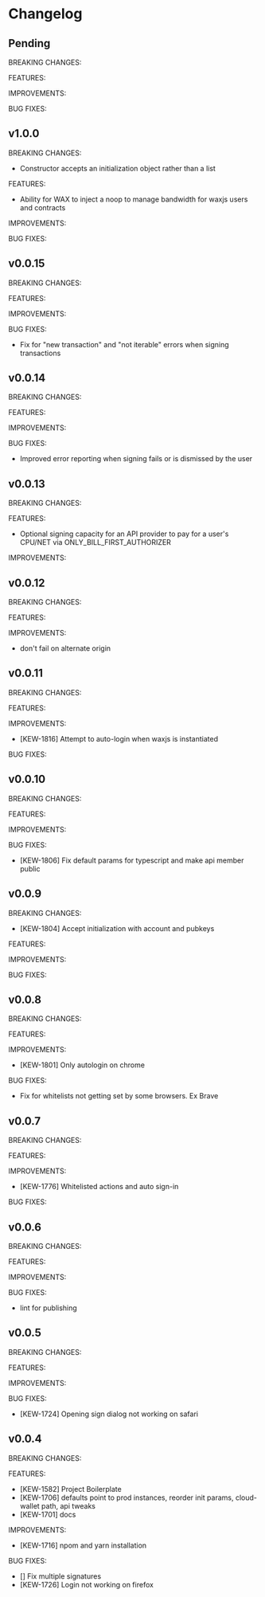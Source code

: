 # Changelog

## Pending

BREAKING CHANGES:

FEATURES:

IMPROVEMENTS:

BUG FIXES:

## v1.0.0

BREAKING CHANGES:
- Constructor accepts an initialization object rather than a list

FEATURES:
- Ability for WAX to inject a noop to manage bandwidth for waxjs users and contracts

IMPROVEMENTS:

BUG FIXES:

## v0.0.15

BREAKING CHANGES:

FEATURES:

IMPROVEMENTS:

BUG FIXES:
- Fix for "new transaction" and "not iterable" errors when signing transactions

## v0.0.14

BREAKING CHANGES:

FEATURES:

IMPROVEMENTS:

BUG FIXES:
- Improved error reporting when signing fails or is dismissed by the user

## v0.0.13

BREAKING CHANGES:

FEATURES:
- Optional signing capacity for an API provider to pay for a user's CPU/NET via ONLY_BILL_FIRST_AUTHORIZER

IMPROVEMENTS:

## v0.0.12

BREAKING CHANGES:

FEATURES:

IMPROVEMENTS:
- don't fail on alternate origin

## v0.0.11

BREAKING CHANGES:

FEATURES:

IMPROVEMENTS: 
- [KEW-1816] Attempt to auto-login when waxjs is instantiated

BUG FIXES:

## v0.0.10

BREAKING CHANGES:

FEATURES:

IMPROVEMENTS:

BUG FIXES:
- [KEW-1806] Fix default params for typescript and make api member public

## v0.0.9

BREAKING CHANGES:
- [KEW-1804] Accept initialization with account and pubkeys

FEATURES:

IMPROVEMENTS:

BUG FIXES:

## v0.0.8

BREAKING CHANGES:

FEATURES:

IMPROVEMENTS:
- [KEW-1801] Only autologin on chrome

BUG FIXES:
- Fix for whitelists not getting set by some browsers. Ex Brave

## v0.0.7

BREAKING CHANGES:

FEATURES:

IMPROVEMENTS:
- [KEW-1776] Whitelisted actions and auto sign-in

BUG FIXES:

## v0.0.6

BREAKING CHANGES:

FEATURES:

IMPROVEMENTS:

BUG FIXES:
- lint for publishing

## v0.0.5

BREAKING CHANGES:

FEATURES:

IMPROVEMENTS:

BUG FIXES:
- [KEW-1724] Opening sign dialog not working on safari

## v0.0.4

BREAKING CHANGES:

FEATURES:
- [KEW-1582] Project Boilerplate
- [KEW-1706] defaults point to prod instances, reorder init params, cloud-wallet path, api tweaks
- [KEW-1701] docs

IMPROVEMENTS:
- [KEW-1716] npom and yarn installation

BUG FIXES:
- [] Fix multiple signatures
- [KEW-1726] Login not working on firefox
